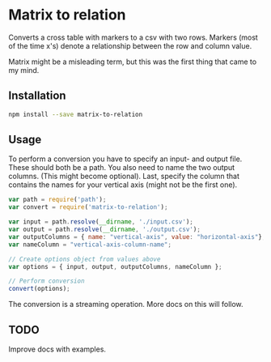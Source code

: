 # Matrix to relation
Converts a cross table with markers to a csv with two rows. Markers (most of the time x's) denote a relationship between
the row and column value. 

Matrix might be a misleading term, but this was the first thing that came to my mind.

## Installation
```bash
npm install --save matrix-to-relation
```

## Usage
To perform a conversion you have to specify an input- and output file. These should both be a path.
You also need to name the two output columns. (This might become optional).
Last, specify the column that contains the names for your vertical axis (might not be the first one).

```JavaScript
var path = require('path');
var convert = require('matrix-to-relation');

var input = path.resolve(__dirname, './input.csv');
var output = path.resolve(__dirname, './output.csv');
var outputColumns = { name: "vertical-axis", value: "horizontal-axis"};
var nameColumn = "vertical-axis-column-name";

// Create options object from values above
var options = { input, output, outputColumns, nameColumn };

// Perform conversion
convert(options);
```

The conversion is a streaming operation. More docs on this will follow.

## TODO
Improve docs with examples.
